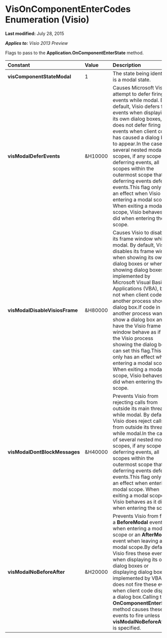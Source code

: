 
# VisOnComponentEnterCodes Enumeration (Visio)

 **Last modified:** July 28, 2015

 _**Applies to:** Visio 2013 Preview_

Flags to pass to the  **Application.OnComponentEnterState** method.



|**Constant**|**Value**|**Description**|
|:-----|:-----|:-----|
| **visComponentStateModal**|1|The state being identified is a modal state.|
| **visModalDeferEvents**|&amp;H10000|Causes Microsoft Visio to attempt to defer firing events while modal. By default, Visio defers firing events when displaying its own dialog boxes, but does not defer firing events when client code has caused a dialog box to appear.In the case of several nested modal scopes, if any scope is deferring events, all scopes within the outermost scope that is deferring events defer events.This flag only has an effect when Visio is entering a modal scope. When exiting a modal scope, Visio behaves as it did when entering the scope.|
| **visModalDisableVisiosFrame**|&amp;H80000|Causes Visio to disable its frame window while modal. By default, Visio disables its frame window when showing its own dialog boxes or when showing dialog boxes implemented by Microsoft Visual Basic for Applications (VBA), but not when client code in another process shows a dialog box.If code in another process wants to show a dialog box and have the Visio frame window behave as if it is the Visio process showing the dialog box, it can set this flag.This flag only has an effect when entering a modal scope. When exiting a modal scope, Visio behaves as it did when entering the scope.|
| **visModalDontBlockMessages**|&amp;H40000|Prevents Visio from rejecting calls from outside its main thread while modal. By default, Visio does reject calls from outside its thread while modal.In the case of several nested modal scopes, if any scope is deferring events, all scopes within the outermost scope that is deferring events defer events.This flag only has an effect when entering a modal scope. When exiting a modal scope, Visio behaves as it did when entering the scope.|
| **visModalNoBeforeAfter**|&amp;H20000|Prevents Visio from firing a  **BeforeModal** event when entering a modal scope or an **AfterModal** event when leaving a modal scope.By default, Visio fires these events when displaying its own dialog boxes or displaying dialog boxes implemented by VBA, but does not fire these events when client code displays a dialog box.Calling the  **OnComponentEnterState** method causes these events to fire unless **visModalNoBeforeAfter** is specified.|

